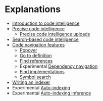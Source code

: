 # Explanations

- [Introduction to code intelligence](introduction_to_code_intelligence.md)
- [Precise code intelligence](precise_code_intelligence.md)
  - [Precise code intelligence uploads](uploads.md)
- [Search-based code intelligence](search_based_code_intelligence.md)
- [Code navigation features](features.md)
  - [Popover](features.md#popover)
  - [Go to definition](features.md#go-to-definition)
  - [Find references](features.md#find-references)
  - <span class="badge badge-experimental">Experimental</span> [Dependency navigation](features.md#dependency-navigation)
  - [Find implementations](features.md#find-implementations)
  - [Symbol search](features.md#symbol-search)
- [Writing an indexer](writing_an_indexer.md)
- <span class="badge badge-experimental">Experimental</span> [Auto-indexing](auto_indexing.md)
- <span class="badge badge-experimental">Experimental</span> [Auto-indexing inference](auto_indexing_inference.md)